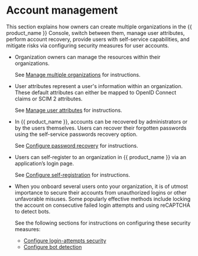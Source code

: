 # Account management

This section explains how owners can create multiple organizations in the {{ product_name }} Console, switch between them, manage user attributes, perform account recovery, provide users with self-service capabilities, and mitigate risks via configuring security measures for user accounts.

- Organization owners can manage the resources within their organizations.

    See [Manage multiple organizations](../../guides/organization-management/manage-organizations/) for instructions.

- User attributes represent a user's information within an organization. These default attributes can either be mapped to OpenID Connect claims or SCIM 2 attributes.

    See [Manage user attributes](../../guides/users/attributes/) for instructions.

- In {{ product_name }}, accounts can be recovered by administrators or by the users themselves. Users can recover their forgotten passwords using the self-service passwords recovery option.

    See [Configure password recovery](../../guides/user-accounts/password-recovery/) for instructions.

- Users can self-register to an organization in {{ product_name }} via an application’s login page.

    See [Configure self-registration](../../guides/user-accounts/configure-self-registration/) for instructions.

- When you onboard several users onto your organization, it is of utmost importance to secure their accounts from unauthorized logins or other unfavorable misuses. Some popularly effective methods include locking the account on consecutive failed login attempts and using reCAPTCHA to detect bots.

  See the following sections for instructions on configuring these security measures:

  - [Configure login-attempts security](../../guides/user-accounts/account-security/login-attempts-security/)
  - [Configure bot detection](../../guides/user-accounts/account-security/bot-detection/)